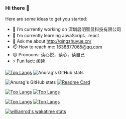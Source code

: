 ### Hi there 👋

Here are some ideas to get you started:

- 🔭 I’m currently working on 深圳启明智显科技有限公司
- 🌱 I’m currently learning JavaScript、react
- 💬 Ask me about http://qingzhuyue.cn/
- 📫 How to reach me: 1638877065@qq.com
- 😄 Pronouns: 读心悦，读心，读自己
- ⚡ Fun fact: 阅读

[![Top Langs](https://github-readme-stats.vercel.app/api/top-langs/?username=duxinyues&layout=compact)](https://github.com/anuraghazra/github-readme-stats) 
![Anurag's GitHub stats](https://github-readme-stats.vercel.app/api?username=duxinyues&show_icons=true&theme=radical)

![Anurag's GitHub stats](https://github-readme-stats.vercel.app/api?username=duxinyues&show_icons=true)
[![Readme Card](https://github-readme-stats.vercel.app/api/pin/?username=duxinyues&repo=github-readme-stats)](https://github.com/anuraghazra/github-readme-stats)

[![Top Langs](https://github-readme-stats.vercel.app/api/top-langs/?username=duxinyues)](https://github.com/anuraghazra/github-readme-stats)
[![Top Langs](https://github-readme-stats.vercel.app/api/top-langs/?username=duxinyues&exclude_repo=github-readme-stats,anuraghazra.github.io)](https://github.com/anuraghazra/github-readme-stats)

[![Top Langs](https://github-readme-stats.vercel.app/api/top-langs/?username=duxinyues&hide=javascript,html)](https://github.com/anuraghazra/github-readme-stats)
[![Top Langs](https://github-readme-stats.vercel.app/api/top-langs/?username=duxinyues&layout=compact)](https://github.com/anuraghazra/github-readme-stats)


[![willianrod's wakatime stats](https://github-readme-stats.vercel.app/api/wakatime?username=duxinyues)](https://github.com/anuraghazra/github-readme-stats)
